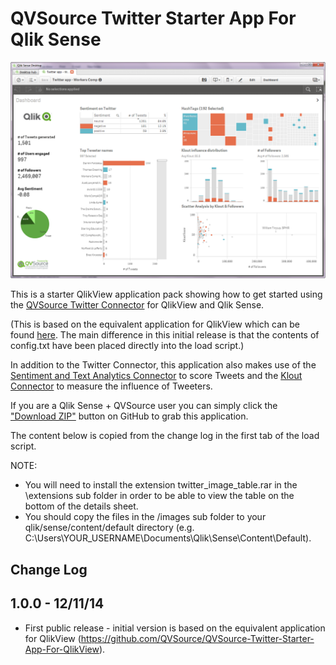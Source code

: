 QVSource Twitter Starter App For Qlik Sense
===========================================
![](screenshot.png)

This is a starter QlikView application pack showing how to get started using the [QVSource Twitter Connector](http://wiki.qvsource.com/Twitter-Connector-For-QlikView.ashx) for QlikView and Qlik Sense.

(This is based on the equivalent application for QlikView which can be found [here](https://github.com/QVSource/QVSource-Twitter-Starter-App-For-QlikView). The main difference in this initial release is that the contents of config.txt have been placed directly into the load script.)

In addition to the Twitter Connector, this application also makes use of the [Sentiment and Text Analytics Connector](http://wiki.qvsource.com/Sentiment-Analysis-And-Text-Analytics-Connector-For-QlikView.ashx) to score Tweets and the [Klout Connector](http://wiki.qvsource.com/Klout-Connector-for-QlikView-%28v2%29.ashx) to measure the influence of Tweeters.

If you are a Qlik Sense + QVSource user you can simply click the ["Download ZIP"](https://github.com/QVSource/QVSource-Twitter-Starter-App-For-Qlik-Sense/archive/master.zip) button on GitHub to grab this application.

The content below is copied from the change log in the first tab of the load script.

NOTE:
* You will need to install the extension twitter_image_table.rar in the \extensions sub folder in order to be able to view the table on the bottom of the details sheet.
* You should copy the files in the /images sub folder to your qlik/sense/content/default directory (e.g. C:\Users\YOUR_USERNAME\Documents\Qlik\Sense\Content\Default).

Change Log
----------
1.0.0 - 12/11/14
----------------
* First public release - initial version is based on the equivalent application for QlikView (https://github.com/QVSource/QVSource-Twitter-Starter-App-For-QlikView).